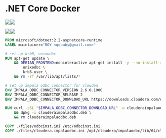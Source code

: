 # .NET Core Docker

[![](https://images.microbadger.com/badges/version/qqbuby/dotnet:2.2-sdk-clouderaimpalaodbc.svg)](https://microbadger.com/images/qqbuby/dotnet:2.2-sdk-clouderaimpalaodbc "Get your own version badge on microbadger.com")[![](https://images.microbadger.com/badges/image/qqbuby/dotnet:2.2-sdk-clouderaimpalaodbc.svg)](https://microbadger.com/images/qqbuby/dotnet:2.2-sdk-clouderaimpalaodbc "Get your own image badge on microbadger.com")

[![](https://images.microbadger.com/badges/version/qqbuby/dotnet:2.2-aspnetcore-runtime-clouderaimpalaodbc.svg)](https://microbadger.com/images/qqbuby/dotnet:2.2-aspnetcore-runtime-clouderaimpalaodbc "Get your own version badge on microbadger.com")[![](https://images.microbadger.com/badges/image/qqbuby/dotnet:2.2-aspnetcore-runtime-clouderaimpalaodbc.svg)](https://microbadger.com/images/qqbuby/dotnet:2.2-aspnetcore-runtime-clouderaimpalaodbc "Get your own image badge on microbadger.com")

```dockerfile
FROM microsoft/dotnet:2.2-aspnetcore-runtime
LABEL maintainer="ROY <qqbuby@gmail.com>"

# set up krb5, unixodbc
RUN apt-get update \
    && DEBIAN_FRONTEND=noninteractive apt-get install -y --no-install-recommends \
        unixodbc \
        krb5-user \
    && rm -rf /var/lib/apt/lists/*

# set up impala odbc connector for cloudea 
ENV IMPALA_ODBC_CONNECTOR_VERSION 2.6.0.1000
ENV IMPALA_ODBC_CONNECTOR_RELEASE 2
ENV IMPALA_ODBC_CONNECTOR_DOWNLOAD_URL https://downloads.cloudera.com/connectors/impala_odbc_${IMPALA_ODBC_CONNECTOR_VERSION}/Debian/clouderaimpalaodbc_${IMPALA_ODBC_CONNECTOR_VERSION}-${IMPALA_ODBC_CONNECTOR_RELEASE}_amd64.deb

RUN curl -sSL "$IMPALA_ODBC_CONNECTOR_DOWNLOAD_URL" -o clouderaimpalaodbc.deb \
    && dpkg -i clouderaimpalaodbc.deb \
    && rm clouderaimpalaodbc.deb

COPY ./files/odbcinst.ini /etc/odbcinst.ini
COPY ./files/cloudera.impalaodbc.ini /opt/cloudera/impalaodbc/lib/64/cloudera.impalaodbc.ini
```
